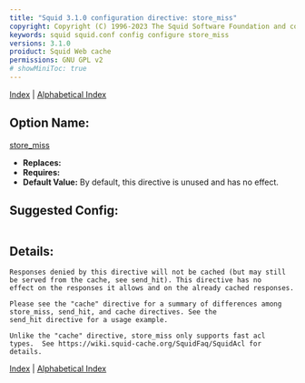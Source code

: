 ```yaml
---
title: "Squid 3.1.0 configuration directive: store_miss"
copyright: Copyright (C) 1996-2023 The Squid Software Foundation and contributors
keywords: squid squid.conf config configure store_miss
versions: 3.1.0
proiduct: Squid Web cache
permissions: GNU GPL v2
# showMiniToc: true
---
```

[Index](index#toc_store_miss) | [Alphabetical Index](index_all#toc_store_miss)

## Option Name:
[store_miss](#store_miss)
 * **Replaces:** 
 * **Requires:** 
 * **Default Value:** By default, this directive is unused and has no effect.


## Suggested Config:
```plaintext

```

## Details:

	Responses denied by this directive will not be cached (but may still
	be served from the cache, see send_hit). This directive has no
	effect on the responses it allows and on the already cached responses.

	Please see the "cache" directive for a summary of differences among
	store_miss, send_hit, and cache directives. See the
	send_hit directive for a usage example.

	Unlike the "cache" directive, store_miss only supports fast acl
	types.  See https://wiki.squid-cache.org/SquidFaq/SquidAcl for details.



[Index](index#toc_store_miss) | [Alphabetical Index](index_all#toc_store_miss)


